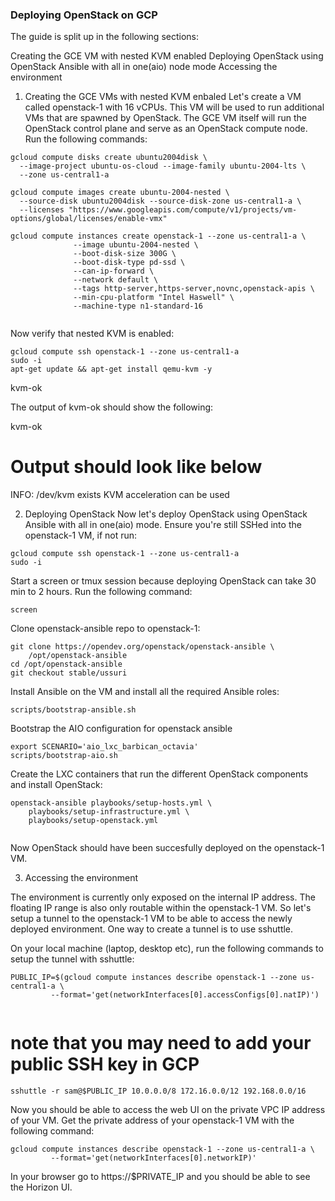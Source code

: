 ### Deploying OpenStack on GCP ####

The guide is split up in the following sections:

Creating the GCE VM with nested KVM enabled
Deploying OpenStack using OpenStack Ansible with all in one(aio) node mode
Accessing the environment
1. Creating the GCE VMs with nested KVM enbaled
Let's create a VM called openstack-1 with 16 vCPUs. This VM will be used to run additional VMs that are spawned by OpenStack. The GCE VM itself will run the OpenStack control plane and serve as an OpenStack compute node. Run the following commands:
```
gcloud compute disks create ubuntu2004disk \
  --image-project ubuntu-os-cloud --image-family ubuntu-2004-lts \
  --zone us-central1-a
```
```
gcloud compute images create ubuntu-2004-nested \
  --source-disk ubuntu2004disk --source-disk-zone us-central1-a \
  --licenses "https://www.googleapis.com/compute/v1/projects/vm-options/global/licenses/enable-vmx"
```
```
gcloud compute instances create openstack-1 --zone us-central1-a \
              --image ubuntu-2004-nested \
              --boot-disk-size 300G \
              --boot-disk-type pd-ssd \
              --can-ip-forward \
              --network default \
              --tags http-server,https-server,novnc,openstack-apis \
              --min-cpu-platform "Intel Haswell" \
              --machine-type n1-standard-16
              
```              
Now verify that nested KVM is enabled:
```
gcloud compute ssh openstack-1 --zone us-central1-a
sudo -i
apt-get update && apt-get install qemu-kvm -y
```
kvm-ok

The output of kvm-ok should show the following:

kvm-ok
# Output should look like below
INFO: /dev/kvm exists
KVM acceleration can be used

2. Deploying OpenStack
Now let's deploy OpenStack using OpenStack Ansible with all in one(aio) mode. Ensure you're still SSHed into the openstack-1 VM, if not run:
```
gcloud compute ssh openstack-1 --zone us-central1-a
sudo -i

```
Start a screen or tmux session because deploying OpenStack can take 30 min to 2 hours. Run the following command:
```
screen
```

Clone openstack-ansible repo to openstack-1:
```
git clone https://opendev.org/openstack/openstack-ansible \
    /opt/openstack-ansible
cd /opt/openstack-ansible
git checkout stable/ussuri

```
Install Ansible on the VM and install all the required Ansible roles:
```
scripts/bootstrap-ansible.sh

```
Bootstrap the AIO configuration for openstack ansible

```
export SCENARIO='aio_lxc_barbican_octavia'
scripts/bootstrap-aio.sh
```

Create the LXC containers that run the different OpenStack components and install OpenStack:

```
openstack-ansible playbooks/setup-hosts.yml \
    playbooks/setup-infrastructure.yml \
    playbooks/setup-openstack.yml
    
```
Now OpenStack should have been succesfully deployed on the openstack-1 VM.

3. Accessing the environment

The environment is currently only exposed on the internal IP address. The floating IP range is also only routable within the openstack-1 VM. So let's setup a tunnel to the openstack-1 VM to be able to access the newly deployed environment. One way to create a tunnel is to use sshuttle.

On your local machine (laptop, desktop etc), run the following commands to setup the tunnel with sshuttle:
```
PUBLIC_IP=$(gcloud compute instances describe openstack-1 --zone us-central1-a \
         --format='get(networkInterfaces[0].accessConfigs[0].natIP)')
         
```
# note that you may need to add your public SSH key in GCP

```
sshuttle -r sam@$PUBLIC_IP 10.0.0.0/8 172.16.0.0/12 192.168.0.0/16

```
Now you should be able to access the web UI on the private VPC IP address of your VM. Get the private address of your openstack-1 VM with the following command:

```
gcloud compute instances describe openstack-1 --zone us-central1-a \
         --format='get(networkInterfaces[0].networkIP)'
```
In your browser go to https://$PRIVATE_IP and you should be able to see the Horizon UI.
